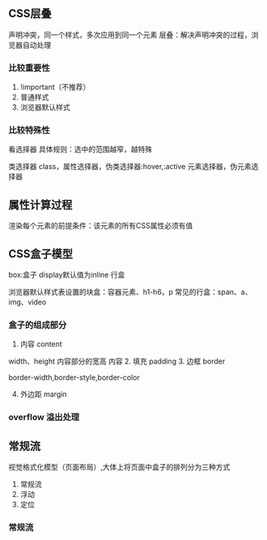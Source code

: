 ## CSS层叠

声明冲突，同一个样式，多次应用到同一个元素
层叠：解决声明冲突的过程，浏览器自动处理

### 比较重要性
1. !important（不推荐）
2. 普通样式
3. 浏览器默认样式


### 比较特殊性

看选择器
具体规则：选中的范围越窄，越特殊

类选择器 class，属性选择器，伪类选择器:hover,:active
元素选择器，伪元素选择器

## 属性计算过程

渲染每个元素的前提条件：该元素的所有CSS属性必须有值


## CSS盒子模型

 box:盒子
 display默认值为inline 行盒

 浏览器默认样式表设置的块盒：容器元素、h1-h6，p
 常见的行盒：span、a、img、video

 ### 盒子的组成部分

1. 内容 content

width、height  内容部分的宽高
内容
2. 填充 padding
3. 边框 border

border-width,border-style,border-color

4. 外边距 margin

### overflow 溢出处理


## 常规流

视觉格式化模型（页面布局）,大体上将页面中盒子的排列分为三种方式
1. 常规流
2. 浮动
3. 定位

### 常规流

